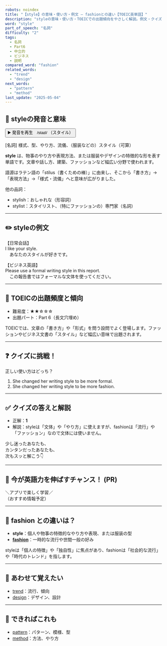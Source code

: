 ```yaml
---
robots: noindex
title: "【style】の意味・使い方・例文 ― fashionとの違い【TOEIC英単語】"
description: "styleの意味・使い方・TOEICでの出題傾向をやさしく解説。例文・クイズ付きでfashionとの違いもわかりやすく学べます。"
word: "style"
part_of_speech: "名詞"
difficulty: "2"
tags:
  - 名詞
  - Part6
  - 中立的
  - ビジネス
  - 説明
compared_word: "fashion"
related_words:
  - "trend"
  - "design"
next_words:
  - "pattern"
  - "method"
last_update: "2025-05-04"
---
```


## 🔰 styleの発音と意味

<button class="play-audio" onclick="playTTS('style')">
  <span class="play-audio-main">
    ▶️ 発音を再生　/staɪl/
  </span>
  <span class="play-audio-sub">
    （スタイル）
  </span>
</button>

[名詞] 様式、型、やり方、流儀、（服装などの）スタイル（可算）

**style** は、物事のやり方や表現方法、または服装やデザインの特徴的な形を表す単語です。文章や話し方、建築、ファッションなど幅広い分野で使われます。

語源はラテン語の「stilus（書くための棒）」に由来し、そこから「書き方」→「表現方法」→「様式・流儀」へと意味が広がりました。

他の品詞：  
- stylish：おしゃれな（形容詞）
- stylist：スタイリスト、（特にファッションの）専門家（名詞）

---

## ✏️ styleの例文

【日常会話】  
I like your style.  
　あなたのスタイルが好きです。

【ビジネス英語】  
Please use a formal writing style in this report.  
　この報告書ではフォーマルな文体を使ってください。

---

## 🎯 TOEICの出題頻度と傾向

- 難易度：★★☆☆☆
- 出題パート：Part 6（長文穴埋め）

TOEICでは、文章の「書き方」や「形式」を問う設問でよく登場します。ファッションやビジネス文書の「スタイル」など幅広い意味で出題されます。

---

## ❓ クイズに挑戦！

正しい使い方はどっち？

1. She changed her writing style to be more formal.  
2. She changed her writing style to be more fashion.

---

## ✅ クイズの答えと解説

- 正解：**1**
- 解説：styleは「文体」や「やり方」に使えますが、fashionは「流行」や「ファッション」なので文体には使いません。

少し迷ったあなたも、  
カンタンだったあなたも、  
次もスッと解こう👇️

---

## 🚀 今が英語力を伸ばすチャンス！ (PR)

<div class="info-center">
＼アプリで楽しく学習／<br>  
（おすすめ情報予定）
</div>

---

## 🤔  fashion との違いは？

- **style**：個人や物事の特徴的なやり方や表現、または服装の型
- **[fashion](/word/fashion)**：一時的な流行や世間一般の好み

styleは「個人の特徴」や「独自性」に焦点があり、fashionは「社会的な流行」や「時代のトレンド」を指します。

---

## 🧩 あわせて覚えたい

- [trend](/word/trend)：流行、傾向
- [design](/word/design)：デザイン、設計

---

## 📖 できればこれも

- [pattern](/word/pattern)：パターン、模様、型
- [method](/word/method)：方法、やり方

<!-- cvid: aid27_bid16 -->

